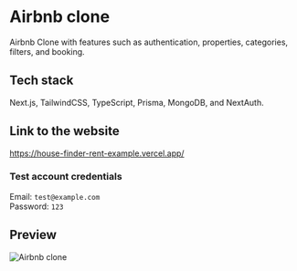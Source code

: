 # Airbnb clone
Airbnb Clone with features such as authentication, properties, categories, filters, and booking.

## Tech stack
Next.js, TailwindCSS, TypeScript, Prisma, MongoDB, and NextAuth.

## Link to the website
https://house-finder-rent-example.vercel.app/

### Test account credentials
Email: `test@example.com`
<br/>
Password: `123`

## Preview
![Airbnb clone](https://i.imgur.com/VebrEPb.png)
